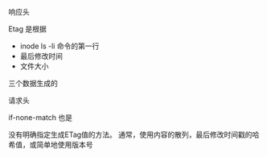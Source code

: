响应头

Etag 是根据

- inode  ls -li 命令的第一行
- 最后修改时间
- 文件大小

三个数据生成的



请求头

if-none-match 也是

没有明确指定生成ETag值的方法。 通常，使用内容的散列，最后修改时间戳的哈希值，或简单地使用版本号
